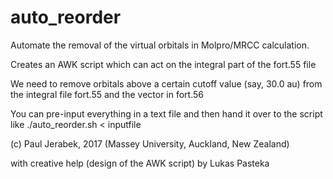 # auto_reorder

 Automate the removal of the virtual orbitals in
 Molpro/MRCC calculation.

 Creates an AWK script which can act on the integral part of the fort.55 file

 We need to remove orbitals above a certain cutoff value (say, 30.0 au)
 from the integral file fort.55 and the vector in fort.56

 You can pre-input everything in a text file and then hand it over to the
 script like ./auto_reorder.sh < inputfile


 (c) Paul Jerabek, 2017 (Massey University, Auckland, New Zealand)

 with creative help (design of the AWK script) by Lukas Pasteka


